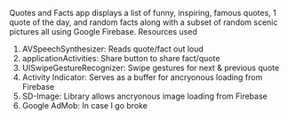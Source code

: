 Quotes and Facts app displays a list of funny, inspiring, famous quotes, 1 quote of the day, and random facts along with a subset of random scenic pictures all using Google Firebase. Resources used
1. AVSpeechSynthesizer: Reads quote/fact out loud
2. applicationActivities: Share button to share fact/quote
3. UISwipeGestureRecognizer: Swipe gestures for next & previous quote
4. Activity Indicator: Serves as a buffer for ancryonous loading from Firebase
5. SD-Image: Library allows ancryonous image loading from Firebase
6. Google AdMob: In case I go broke
